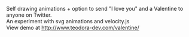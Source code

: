 Self drawing animations + option to send "I love you" and a Valentine to anyone on Twitter. <br/>
An experiment with svg animations and velocity.js <br/>
View demo at http://www.teodora-dev.com/valentine/<br/>

